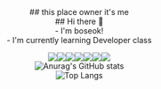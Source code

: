 <!--
**choiboseok/choiboseok** is a ✨ _special_ ✨ repository because its `README.md` (this file) appears on your GitHub profile.

Here are some ideas to get you started:

- 🔭 I’m currently working on ...
- 🌱 I’m currently learning ...
- 👯 I’m looking to collaborate on ...
- 🤔 I’m looking for help with ...
- 💬 Ask me about ...
- 📫 How to reach me: ...
- 😄 Pronouns: ...
- ⚡ Fun fact: ...
-->
<div align="center">
  ## this place owner it's me <br>
  ## Hi there 👋 <br>
  - I'm boseok! <br>
  - I'm currently learning Developer class<br>

  <img src="https://img.shields.io/badge/Java-F63440?style=for-the-badge&&logoColor=white"><img src="https://img.shields.io/badge/JavaScript-FF6600?style=for-the-badge&&logoColor=white"><img src="https://img.shields.io/badge/HTML-FFDB00?style=for-the-badge&&logoColor=white"><img src="https://img.shields.io/badge/Spring-1FB141?style=for-the-badge&8&logoColor=white"><img src="https://img.shields.io/badge/Python-0049D7?style=for-the-badge&&logoColor=white"><img src="https://img.shields.io/badge/Linux-123F6D?style=for-the-badge&&logoColor=white"><img src="https://img.shields.io/badge/C-6929C4?style=for-the-badge&&logoColor=white"><br>
  ![Anurag's GitHub stats](https://github-readme-stats.vercel.app/api?username=choiboseok&show_icons=true&theme=cobalt) <br> <!-- 깃허브 스탯-->
  ![Top Langs](https://github-readme-stats.vercel.app/api/top-langs/?username=choiboseok&layout=compact&theme=cobalt) <br> <!-- 언어 스탯-->
</div>
